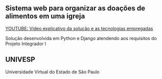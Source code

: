 ## Sistema web para organizar as doações de alimentos em uma igreja

[YOUTUBE: Vídeo explicativo da solução e as tecnologias empregadas](https://www.youtube.com/watch?v=YxeufeAI6jA)

Solução desenvolvida em Python e Django atendendo aos requisitos do Projeto Integrador I

## __UNIVESP__<br>
Universidade Virtual do Estado de São Paulo
